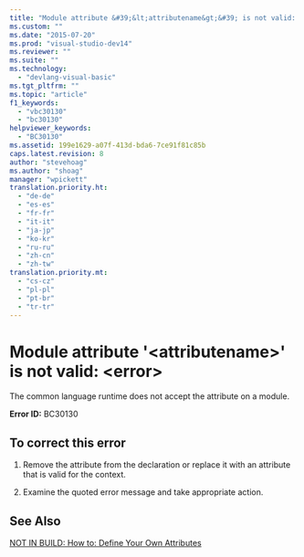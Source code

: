 ```yaml
---
title: "Module attribute &#39;&lt;attributename&gt;&#39; is not valid: &lt;error&gt; | Microsoft Docs"
ms.custom: ""
ms.date: "2015-07-20"
ms.prod: "visual-studio-dev14"
ms.reviewer: ""
ms.suite: ""
ms.technology: 
  - "devlang-visual-basic"
ms.tgt_pltfrm: ""
ms.topic: "article"
f1_keywords: 
  - "vbc30130"
  - "bc30130"
helpviewer_keywords: 
  - "BC30130"
ms.assetid: 199e1629-a07f-413d-bda6-7ce91f81c85b
caps.latest.revision: 8
author: "stevehoag"
ms.author: "shoag"
manager: "wpickett"
translation.priority.ht: 
  - "de-de"
  - "es-es"
  - "fr-fr"
  - "it-it"
  - "ja-jp"
  - "ko-kr"
  - "ru-ru"
  - "zh-cn"
  - "zh-tw"
translation.priority.mt: 
  - "cs-cz"
  - "pl-pl"
  - "pt-br"
  - "tr-tr"
---
```

# Module attribute &#39;&lt;attributename&gt;&#39; is not valid: &lt;error&gt;
The common language runtime does not accept the attribute on a module.  
  
 **Error ID:** BC30130  
  
## To correct this error  
  
1.  Remove the attribute from the declaration or replace it with an attribute that is valid for the context.  
  
2.  Examine the quoted error message and take appropriate action.  
  
## See Also  
 [NOT IN BUILD: How to: Define Your Own Attributes](http://msdn.microsoft.com/en-us/039609c4-ec43-4f44-945f-aa3b5b535c6a)